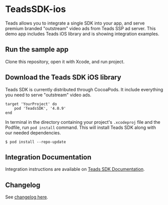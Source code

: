 # TeadsSDK-ios


Teads allows you to integrate a single SDK into your app, and serve premium branded "outstream" video ads from Teads SSP ad server. This demo app includes Teads iOS library and is showing integration examples.

## Run the sample app

Clone this repository, open it with Xcode, and run project.

## Download the Teads SDK iOS library

Teads SDK is currently distributed through CocoaPods. It include everything you need to serve "outstream" video ads.

```
target 'YourProject' do
    pod 'TeadsSDK', '4.0.9'
end
```

In terminal in the directory containing your project's `.xcodeproj` file and the Podfile, run `pod install` command. This will install Teads SDK along with our needed dependencies.

```
$ pod install --repo-update
```

## Integration Documentation

Integration instructions are available on [Teads SDK Documentation](http://mobile.teads.tv/sdk/documentation/v4).

## Changelog

See [changelog here](CHANGELOG.md). 
